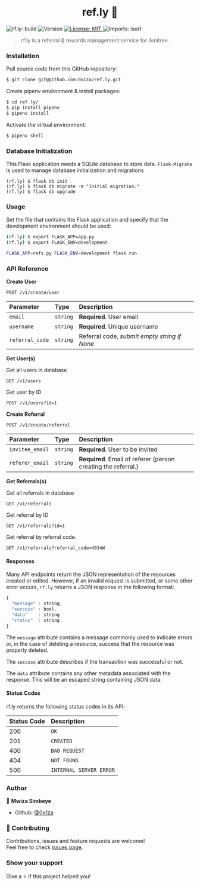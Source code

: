 <h1 align="center">ref.ly 🔗</h1>
<p>
  <img alt="rf.ly: build" src="https://github.com/0x1za/ref.ly/actions/workflows/python-app.yml/badge.svg" />
  <img alt="Version" src="https://img.shields.io/badge/version-v1-blue.svg?cacheSeconds=2592000" />
  <a href="#" target="_blank">
    <img alt="License: MIT" src="https://img.shields.io/badge/License-MIT-yellow.svg" />
  </a>
  <img alt="Imports: isort" src="https://img.shields.io/badge/%20imports-isort-%231674b1?style=flat&labelColor=ef8336" />
</p>


> rf.ly is a referral & rewards management service for Amitree.

### Installation

Pull source code from this GitHub repository:

```sh
$ git clone git@github.com:0x1za/ref.ly.git
```

Create pipenv environment & install packages:

```sh
$ cd ref.ly/
$ pip install pipenv
$ pipenv install
```

Activate the virtual environment:

```sh
$ pipenv shell
```

### Database Initialization

This Flask application needs a SQLite database to store data. `Flask-Migrate` is used to manage database initialization and migrations

```
(rf.ly) $ flask db init
(rf.ly) $ flask db migrate -m "Initial migration."
(rf.ly) $ flask db upgrade
```


### Usage
Set the file that contains the Flask application and specify that the development environment should be used:

```sh
(rf.ly) $ export FLASK_APP=app.py
(rf.ly) $ export FLASK_ENV=development
```

```sh
FLASK_APP=refs.py FLASK_ENV=development flask run
```

### API Reference

**Create User**
```http
POST /v1/create/user
```

| Parameter | Type | Description |
| :--- | :--- | :--- |
| `email` | `string` | **Required**. User email |
| `username` | `string` | **Required**. Unique username |
| `referral_code` | `string` | Referral code, *submit empty string if None* |


**Get User(s)**

Get all users in database
```http
GET /v1/users
```

Get user by ID
```http
POST /v1/users?id=1
```

**Create Referral**
```http
POST /v1/create/referral
```

| Parameter | Type | Description |
| :--- | :--- | :--- |
| `invitee_email` | `string` | **Required**. User to be invited |
| `referer_email` | `string` | **Required**. Email of referer (person creating the referral.) |


**Get Referrals(s)**

Get all referrals in database
```http
GET /v1/referrals
```

Get referral by ID
```http
GET /v1/referrals?id=1
```

Get referral by referral code.
```http
GET /v1/referrals?referral_code=4034W
```

#### Responses

Many API endpoints return the JSON representation of the resources created or edited. However, if an invalid request is submitted, or some other error occurs, `rf.ly` returns a JSON response in the following format:

```javascript
{
  "message" : string,
  "success" : bool,
  "data"    : string
  "status"  : string
}
```

The `message` attribute contains a message commonly used to indicate errors or, in the case of deleting a resource, success that the resource was properly deleted.

The `success` attribute describes if the transaction was successful or not.

The `data` attribute contains any other metadata associated with the response. This will be an escaped string containing JSON data.

#### Status Codes

rf.ly returns the following status codes in its API:

| Status Code | Description |
| :--- | :--- |
| 200 | `OK` |
| 201 | `CREATED` |
| 400 | `BAD REQUEST` |
| 404 | `NOT FOUND` |
| 500 | `INTERNAL SERVER ERROR` |

### Author

👤 **Mwiza Simbeye**

* Github: [@0x1za](https://github.com/0x1za)

### 🤝 Contributing

Contributions, issues and feature requests are welcome!<br />Feel free to check [issues page](https://github.com/0x1za/ref.ly/issues).

### Show your support

Give a ⭐️ if this project helped you!
